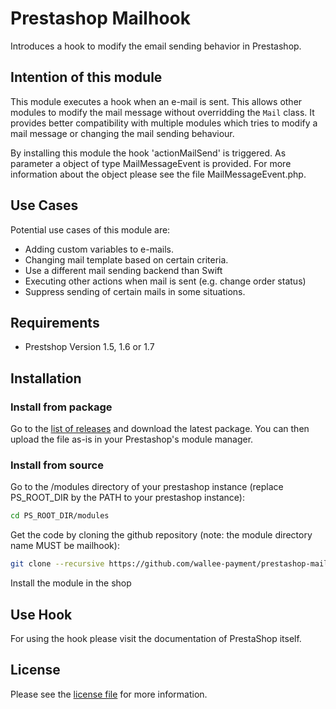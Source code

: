 # Prestashop Mailhook
Introduces a hook to modify the email sending behavior in Prestashop. 

## Intention of this module

This module executes a hook when an e-mail is sent. This allows other modules to 
modify the mail message without overridding the `Mail` class. It provides 
better compatibility with multiple modules which tries to modify a mail message or
changing the mail sending behaviour.

By installing this module the hook 'actionMailSend' is triggered. As parameter a object
of type MailMessageEvent is provided. For more information about the object please see the 
file MailMessageEvent.php.

## Use Cases

Potential use cases of this module are:
 - Adding custom variables to e-mails.
 - Changing mail template based on certain criteria.
 - Use a different mail sending backend than Swift
 - Executing other actions when mail is sent (e.g. change order status)
 - Suppress sending of certain mails in some situations.

## Requirements

 - Prestshop Version 1.5, 1.6 or 1.7

## Installation

### Install from package

Go to the [list of releases](https://github.com/wallee-payment/prestashop-mailhook/releases) and download the latest package.
You can then upload the file as-is in your Prestashop's module manager.

### Install from source

Go to the /modules directory of your prestashop instance (replace PS_ROOT_DIR by the PATH to your prestashop instance):

```bash
cd PS_ROOT_DIR/modules
```

Get the code by cloning the github repository (note: the module directory name MUST be mailhook):

```bash
git clone --recursive https://github.com/wallee-payment/prestashop-mailhook.git mailhook
```
Install the module in the shop

  
## Use Hook

For using the hook please visit the documentation of PrestaShop itself.

## License

Please see the [license file](./LICENSE) for more information.